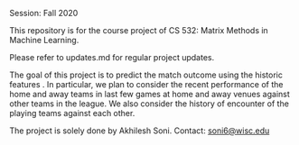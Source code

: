 Session: Fall 2020

This repository is for the course project of CS 532: Matrix Methods in Machine Learning.

Please refer to updates.md for regular project updates.

The goal of this project is to  predict the match outcome using the historic features . In particular, we plan to consider the recent performance of the home and away teams in last few games at home and away venues against other teams in the league. We also consider the history of encounter of the playing teams against each other.

The project is solely done by Akhilesh Soni.
Contact: soni6@wisc.edu

